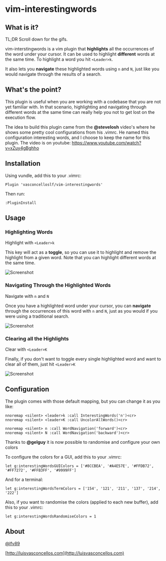 # vim-interestingwords

## What is it?

TL;DR Scroll down for the gifs.

vim-interstingwords is a vim plugin that **highlights** all the occurrences of the word under your cursor. It can be used to highlight **different** words at the same time. To highlight a word you hit ``<Leader>k``.

It also lets you **navigate** these highlighted words using ``n`` and ``N``, just like you would navigate through the results of a search.

## What's the point?

This plugin is useful when you are working with a codebase that you are not yet familiar with. In that scenario, highlighting and navigating through different words at the same time can really help you not to get lost on the execution flow.

The idea to build this plugin came from the **@stevelosh** video's where he shows some pretty cool configurations from his .vimrc. He named this configuration interesting words, and I choose to keep the name for this plugin. The video is on youtube: https://www.youtube.com/watch?v=xZuy4gBghho

## Installation

Using vundle, add this to your .vimrc:

```vimscript
Plugin 'vasconcelloslf/vim-interestingwords'
```

Then run:

```vimscript
:PluginInstall
```

## Usage

### Highlighting Words

Highlight with ``<Leader>k``

This key will act as a **toggle**, so you can use it to highlight and remove the highlight from a given word. Note that you can highlight different words at the same time.

![Screenshot](https://s3-us-west-2.amazonaws.com/vim-interestingwords/interesting-words-1.gif)

### Navigating Through the Highlighted Words

Navigate with ``n`` and ``N``

Once you have a highlighted word under your cursor, you can **navigate** through the occurrences of this word with ``n`` and ``N``, just as you would if you were using a traditional search.

![Screenshot](https://s3-us-west-2.amazonaws.com/vim-interestingwords/interesting-words-2.gif)

### Clearing all the Highlights

Clear with ``<Leader>K``

Finally, if you don't want to toggle every single highlighted word and want to clear all of them, just hit ``<Leader>K``

![Screenshot](https://s3-us-west-2.amazonaws.com/vim-interestingwords/interesting-words-3.gif)

## Configuration

The plugin comes with those default mapping, but you can change it as you like:

```vimscript
nnoremap <silent> <leader>k :call InterestingWords('n')<cr>
nnoremap <silent> <leader>K :call UncolorAllWords()<cr>

nnoremap <silent> n :call WordNavigation('forward')<cr>
nnoremap <silent> N :call WordNavigation('backward')<cr>
```

Thanks to **@gelguy** it is now possible to randomise and configure your own colors

To configure the colors for a GUI, add this to your .vimrc:

```vimscript
let g:interestingWordsGUIColors = ['#8CCBEA', '#A4E57E', '#FFDB72', '#FF7272', '#FFB3FF', '#9999FF']
```

And for a terminal:

```vimscript
let g:interestingWordsTermColors = ['154', '121', '211', '137', '214', '222']
```

Also, if you want to randomise the colors (applied to each new buffer), add this to your .vimrc:

```vimscript
let g:interestingWordsRandomiseColors = 1
```

## About

[@lfv89](http://twitter.com/lfv89)

[http://luisvasconcellos.com](http://luisvasconcellos.com)


